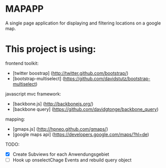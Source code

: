 MAPAPP
======







A single page application for displaying and filtering locations  on a google map.

# This project is using: 

frontend toolkit:
- [twitter boostrap] (http://twitter.github.com/bootstrap/)
- [bootstrap-multiselect] (https://github.com/davidstutz/bootstrap-multiselect)

javascript mvc framework:
- [backbone.js] (http://backbonejs.org/)
- [backbone query] (https://github.com/davidgtonge/backbone_query)

mapping:
- [gmaps.js] (http://hpneo.github.com/gmaps/) 
- [google maps api] (https://developers.google.com/maps/?hl=de)


TODO: 

- [x] Create Subviews for each Anwendungsgebiet
- [ ] Hook up onselectChage Events and rebuild query object
